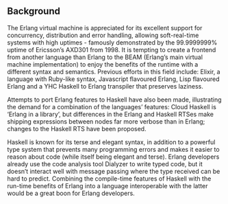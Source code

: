 ## Background

The Erlang virtual machine is appreciated for its excellent support for concurrency, distribution and error handling, allowing soft-real-time systems with high uptimes - famously demonstrated by the 99.9999999% uptime of Ericsson’s AXD301 from 1998. It is tempting to create a frontend from another language than Erlang to the BEAM (Erlang’s main virtual machine implementation) to enjoy the benefits of the runtime with a different syntax and semantics. Previous efforts in this field include: Elixir, a language with Ruby-like syntax, Javascript flavoured Erlang, Lisp flavoured Erlang and a YHC Haskell to Erlang transpiler that preserves laziness.

Attempts to port Erlang features to Haskell have also been made, illustrating the demand for a combination of the languages’ features: Cloud Haskell is ‘Erlang in a library’, but differences in the Erlang and Haskell RTSes make shipping expressions between nodes far more verbose than in Erlang; changes to the Haskell RTS have been proposed.

Haskell is known for its terse and elegant syntax, in addition to a powerful type system that prevents many programming errors and makes it easier to reason about code (while itself being elegant and terse). Erlang developers already use the code analysis tool Dialyzer to write typed code, but it doesn’t interact well with message passing where the type received can be hard to predict. Combining the compile-time features of Haskell with the run-time benefits of Erlang into a language interoperable with the latter would be a great boon for Erlang developers.
